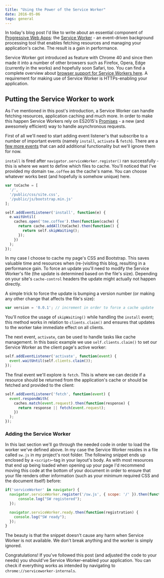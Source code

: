```yaml
---
title: "Using the Power of the Service Worker"
date: 2016-05-06
tags: general
---
```


In today's blog post I'd like to write about an essential component of [Progressive Web Apps](http://developers.google.com/web/progressive-web-apps?hl=en): the [Service Worker](http://slightlyoff.github.io/ServiceWorker/spec/service_worker/) - an event-driven background processing tool that enables fetching resources and managing your application's cache. The result is a gain in performance.

<!-- more -->

Service Worker got introduced as feature with Chrome 40 and since then made it into a number of other browsers such as Firefox, Opera, Edge (currently in the works) and hopefully soon Safari, too. You can find a complete overview about [browser support for Service Workers here](http://jakearchibald.github.io/isserviceworkerready/). A requirement for making use of Service Worker is HTTPs-enabling your application.

## Putting the Service Worker to work

As I've mentioned in this post's introduction, a Service Worker can handle fetching resources, application caching and much more. In order to make this happen Service Workers rely on ES2015's [Promises](http://developer.mozilla.org/en/docs/Web/JavaScript/Reference/Global_Objects/Promise#Description) - a new (and awesomely efficient) way to handle asynchronous requests.

First of all we'll need to start adding event listener's that subscribe to a number of important events (namely `install`, `activate` & `fetch`). There are a [few more events](http://developer.mozilla.org/en-US/docs/Web/API/Service_Worker_API/Using_Service_Workers#Basic_architecture) that can add additional functionality but we'll ignore them for now.

`install` is fired after `navigator.serviceWorker.register()` ran successfully - this is where we want to define which files to cache. You'll noticed that I've provided my domain `tme.coffee` as the cache's name. You can choose whatever works best (and hopefully is somehow unique) here.

~~~js
var toCache = [
  '/',
  '/public/css/site.css',
  '/public/js/bootstrap.min.js'
];

self.addEventListener('install', function(e) {
  e.waitUntil(
    caches.open('tme.coffee').then(function(cache) {
      return cache.addAll(toCache).then(function() {
        return self.skipWaiting();
      });
    })
  );
});
~~~

In my case I choose to cache my page's CSS and Bootstrap. This saves valuable time and resources when (re-)visiting this blog, resulting in a performance gain. To force an update you'll need to modify the Service Worker's file (the update is determined based on the file's size). Depending on your site's `cache-control` headers the update might actually not happen directly.

A simple trick to force the update is bumping a version number (or making any other change that affects the file's size):

~~~js
var version = '0.0.1'; // increment in order to force a cache update
~~~

You'll notice the usage of `skipWaiting()` while handling the `install` event; this method works in relation to `clients.claim()` and ensures that updates to the worker take immediate effect on all clients.

The next event, `activate`, can be used to handle tasks like cache management. In this basic example we use `self.clients.claim()` to set our Service Worker as the client page's active worker:

~~~js
self.addEventListener('activate', function(event) {
  event.waitUntil(self.clients.claim());
});
~~~

The final event we'll explore is `fetch`. This is where we can decide if a resource should be returned from the application's cache or should be fetched and provided to the client:

~~~js
self.addEventListener('fetch', function(event) {
  event.respondWith(
    caches.match(event.request).then(function(response) {
      return response || fetch(event.request);
    })
  );
});
~~~

### Adding the Service Worker

In this last section we'll go through the needed code in order to load the worker we've defined above. In my case the Service Worker resides in a file called `sw.js` in my project's root folder. The following snippet ends up enclosed by a `<script>`-tag in your layout's body. As with most resources that end up being loaded when opening up your page I'd recommend moving this code at the bottom of your document in order to ensure that your file renders other information (such as your minimum required CSS and the document itself) before:

~~~js
if('serviceWorker' in navigator) {
  navigator.serviceWorker.register('/sw.js', { scope: '/' }).then(function(registration) {
      console.log("SW registered");
  });

  navigator.serviceWorker.ready.then(function(registration) {
    console.log("SW ready");
  });
}
~~~

The beauty is that the snippet doesn't cause any harm when Service Worker is not available. We don't break anything and the worker is simply ignored.

Congratulations! If you've followed this post (and adjusted the code to your needs) you should've Service Worker-enabled your application. You can check if everything works as intended by navigating to `chrome://serviceworker-internals`.

